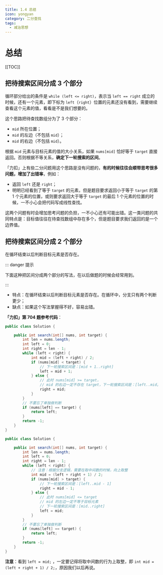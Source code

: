 ```yaml
---
title: 1.4 总结
icon: yongyan
category: 二分查找
tags:
  - 减治思想
---
```


# 总结

[[TOC]]

## 把待搜索区间分成 3 个部分

循环部分给出的条件是 `while (left <= right)`，表示当 `left == right` 成立的时候，还有一个元素，即下标为 `left`（`right`）位置的元素还没有看到，需要继续查看这个元素的值，看看是不是我们想要的。

这个思路把待查找数组分为了 3 个部分：

+ `mid` 所在位置；
+ `mid` 的左边（不包括 `mid`）；
+ `mid` 的右边（不包括 `mid`）。

根据 `mid` 元素与目标元素的值的大小关系，如果 `nums[mid]` 恰好等于 `target` 直接返回。否则根据不等关系，**确定下一轮搜索的区间**。

「力扣」上有些二分问题用这个思路是没有问题的，**有的时候往往会顺带思考很多问题，增加了出错率**，例如：

+ 返回 `left` 还是 `right`；
+ 明明已经看到了等于 `target` 的元素，但是题目要求返回小于等于 `target` 的第 1 个元素的位置，或则要求返回大于等于 `target` 的最后 1 个元素的位置的时候，一不小心会把代码写成线性查找。

这两个问题有时会增加思考问题的负担，一不小心还有可能出错。这一类问题的共同特点是：目标值往往在待查找数组中存在多个，但是题目要求我们返回的是一个边界值。


## 把待搜索区间分成 2 个部分

在循环结束以后判断目标元素是否存在。

::: danger 提示

下面这种把区间分成两个部分的写法，在以后做题的时候会经常用到。

:::

+ 特点：在循环结束以后判断目标元素是否存在。在循环中，分支只有两个判断更少；
+ 缺点：如果这个写法掌握得不好，容易出错。

**「力扣」第 704 题参考代码**：

<CodeGroup>
<CodeGroupItem title="Java">

```java
public class Solution {

    public int search(int[] nums, int target) {
        int len = nums.length;
        int left = 0;
        int right = len - 1;
        while (left < right) {
            int mid = (left + right) / 2;
            if (nums[mid] < target) {
                // 下一轮搜索区间是：[mid + 1..right]
                left = mid + 1;
            } else {
                // 此时 nums[mid] >= target，
                // mid 的右边一定不存在 target，下一轮搜索区间是：[left..mid]
                right = mid;
            }
        }
        // 不要忘了单独做判断
        if (nums[left] == target) {
            return left;
        }
        return -1;
    }
}
```

</CodeGroupItem>

<CodeGroupItem title="Java">

```java
public class Solution {

    public int search(int[] nums, int target) {
        int len = nums.length;
        int left = 0;
        int right = len - 1;
        while (left < right) {
            // 注意：根据分支逻辑，需要在取中间数的时候，向上取整
            int mid = (left + right + 1) / 2;
            if (nums[mid] > target) {
                // 下一轮搜索区间是：[left..mid - 1]
                right = mid - 1;
            } else {
                // 此时 nums[mid] <= target
                // mid 的左边一定不等于目标元素
                // 下一轮搜索区间是：[mid..right]
                left = mid;
            }
        }
        // 不要忘了单独做判断
        if (nums[left] == target) {
            return left;
        }
        return -1;
    }
}
```

</CodeGroupItem>
</CodeGroup>

**注意**：看到 `left = mid;` ，一定要记得将取中间数的行为上取整，即 `int mid = (left + right + 1) / 2;`，原因我们以后再说。

<Utterances />